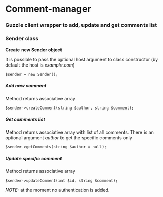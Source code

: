 # Comment-manager
### Guzzle client wrapper to add, update and get comments list

### Sender class

**Create new Sender object**

It is possible to pass the optional host argument to class constructor (by default the host is *example.com*)
```
$sender = new Sender();
```

##### Add new comment
Method returns associative array
```
$sender->createComment(string $author, string $comment);
```

##### Get comments list
Method returns associative array with list of all comments. There is an optional argument *author* to get the specific comments only
```
$sender->getComments(string $author = null);
```

##### Update specific comment
Method returns associative array
```
$sender->updateComment(int $id, string $comment);
```

*NOTE:* at the moment no authentication is added.
